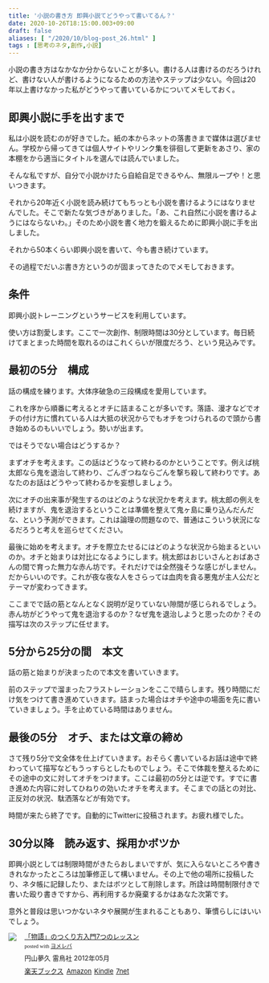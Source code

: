 ```yaml
---
title: '小説の書き方 即興小説てどうやって書いてるん？'
date: 2020-10-26T18:15:00.003+09:00
draft: false
aliases: [ "/2020/10/blog-post_26.html" ]
tags : [思考のネタ,創作,小説]
---
```


小説の書き方はなかなか分からないことが多い。書ける人は書けるのだろうけれど、書けない人が書けるようになるための方法やステップは少ない。今回は20年以上書けなかった私がどうやって書いているかについてメモしておく。



## 即興小説に手を出すまで[](#即興小説に手を出すまで "即興小説に手を出すまで")


私は小説を読むのが好きでした。紙の本からネットの落書きまで媒体は選びません。学校から帰ってきては個人サイトやリンク集を徘徊して更新をあさり、家の本棚をから適当にタイトルを選んでは読んでいました。

そんな私ですが、自分で小説かけたら自給自足できるやん、無限ループや！と思いつきます。

それから20年近く小説を読み続けてもちっとも小説を書けるようにはなりませんでした。そこで新たな気づきがありました。「あ、これ自然に小説を書けるようにはならないわ。」そのため小説を書く地力を鍛えるために即興小説に手を出しました。

それから50本くらい即興小説を書いて、今も書き続けています。

その過程でだいぶ書き方というのが固まってきたのでメモしておきます。

## 条件[](#条件 "条件")


即興小説トレーニングというサービスを利用しています。

使い方は割愛します。ここで一次創作、制限時間は30分としています。毎日続けてまとまった時間を取れるのはこれくらいが限度だろう、という見込みです。

## 最初の5分　構成[](#最初の5分_構成 "最初の5分_構成")


話の構成を練ります。大体序破急の三段構成を愛用しています。

これを序から順番に考えるとオチに詰まることが多いです。落語、漫才などでオチの付け方に慣れている人は大抵の状況からでもオチをつけられるので頭から書き始めるのもいいでしょう。勢いが出ます。

ではそうでない場合はどうするか？

まずオチを考えます。この話はどうなって終わるのかということです。例えば桃太郎なら鬼を退治して終わり、ごんぎつねならごんを撃ち殺して終わりです。あなたのお話はどうやって終わるかを妄想しましょう。

次にオチの出来事が発生するのはどのような状況かを考えます。桃太郎の例えを続けますが、鬼を退治するということは準備を整えて鬼ヶ島に乗り込んだんだな、という予測ができます。これは論理の問題なので、普通はこういう状況になるだろうと考えを巡らせてください。

最後に始めを考えます。オチを際立たせるにはどのような状況から始まるといいのか。オチと始まりは対比になるようにします。桃太郎はおじいさんとおばあさんの間で育った無力な赤ん坊です。それだけでは全然強そうな感じがしません。だからいいのです。これが夜な夜な人をさらっては血肉を貪る悪鬼が主人公だとテーマが変わってきます。

ここまでで話の筋となんとなく説明が足りていない隙間が感じられるでしょう。赤ん坊がどうやって鬼を退治するのか？なぜ鬼を退治しようと思ったのか？その描写は次のステップに任せます。

## 5分から25分の間　本文[](#5分から25分の間_本文 "5分から25分の間_本文")


話の筋と始まりが決まったので本文を書いていきます。

前のステップで溜まったフラストレーションをここで晴らします。残り時間にだけ気をつけて書き進めていきます。詰まった場合はオチや途中の場面を先に書いていきましょう。手を止めている時間はありません。

## 最後の5分　オチ、または文章の締め[](#最後の5分_オチ、または文章の締め "最後の5分_オチ、または文章の締め")


さて残り5分で文全体を仕上げていきます。おそらく書いているお話は途中で終わっていて描写などもうっすらとしたものでしょう。そこで体裁を整えるためにその途中の文に対してオチをつけます。ここは最初の5分とは逆です。すでに書き進めた内容に対してひねりの効いたオチを考えます。そこまでの話との対比、正反対の状況、駄洒落などが有効です。

時間が来たら終了です。自動的にTwitterに投稿されます。お疲れ様でした。

## 30分以降　読み返す、採用かボツか[](#30分以降_読み返す、採用かボツか "30分以降_読み返す、採用かボツか")


即興小説としては制限時間がきたらおしまいですが、気に入らないところや書ききれなかったところは加筆修正して構いません。その上で他の場所に投稿したり、ネタ帳に記録したり、またはボツとして削除します。所詮は時間制限付きで書いた殴り書きですから、再利用するか廃棄するかはあなた次第です。

意外と普段は思いつかないネタや展開が生まれることもあり、筆慣らしにはいいでしょう。

<div class="booklink-box" style="text-align:left;padding-bottom:20px;font-size:small;zoom: 1;overflow: hidden;"><div class="booklink-image" style="float:left;margin:0 15px 10px 0;"><a href="//af.moshimo.com/af/c/click?a_id=2220301&p_id=56&pc_id=56&pl_id=637&s_v=b5Rz2P0601xu&url=http%3A%2F%2Fbooks.rakuten.co.jp%2Frb%2F11694762%2F" target="_blank" ><img src="https://thumbnail.image.rakuten.co.jp/@0_mall/book/cabinet/5876/9784844135876.jpg?_ex=64x64" style="border: none;" /></a><img src="//i.moshimo.com/af/i/impression?a_id=2220301&p_id=56&pc_id=56&pl_id=637" width="1" height="1" style="border:none;"></div><div class="booklink-info" style="line-height:120%;zoom: 1;overflow: hidden;"><div class="booklink-name" style="margin-bottom:10px;line-height:120%"><a href="//af.moshimo.com/af/c/click?a_id=2220301&p_id=56&pc_id=56&pl_id=637&s_v=b5Rz2P0601xu&url=http%3A%2F%2Fbooks.rakuten.co.jp%2Frb%2F11694762%2F" target="_blank" >「物語」のつくり方入門7つのレッスン</a><img src="//i.moshimo.com/af/i/impression?a_id=2220301&p_id=56&pc_id=56&pl_id=637" width="1" height="1" style="border:none;"><div class="booklink-powered-date" style="font-size:8pt;margin-top:5px;font-family:verdana;line-height:120%">posted with <a href="https://yomereba.com" rel="nofollow" target="_blank">ヨメレバ</a></div></div><div class="booklink-detail" style="margin-bottom:5px;">円山夢久 雷鳥社 2012年05月    </div><div class="booklink-link2" style="margin-top:10px;"><div class="shoplinkrakuten" style="display:inline;margin-right:5px"><a href="//af.moshimo.com/af/c/click?a_id=2220301&p_id=56&pc_id=56&pl_id=637&s_v=b5Rz2P0601xu&url=http%3A%2F%2Fbooks.rakuten.co.jp%2Frb%2F11694762%2F" target="_blank" >楽天ブックス</a><img src="//i.moshimo.com/af/i/impression?a_id=2220301&p_id=56&pc_id=56&pl_id=637" width="1" height="1" style="border:none;"></div><div class="shoplinkamazon" style="display:inline;margin-right:5px"><a href="//af.moshimo.com/af/c/click?a_id=2220302&p_id=170&pc_id=185&pl_id=4062&s_v=b5Rz2P0601xu&url=https%3A%2F%2Fwww.amazon.co.jp%2Fexec%2Fobidos%2FASIN%2F4844135872" target="_blank" >Amazon</a></div><div class="shoplinkkindle" style="display:inline;margin-right:5px"><a href="//af.moshimo.com/af/c/click?a_id=2220302&p_id=170&pc_id=185&pl_id=4062&s_v=b5Rz2P0601xu&url=https%3A%2F%2Fwww.amazon.co.jp%2Fgp%2Fsearch%3Fkeywords%3D%25E3%2580%258C%25E7%2589%25A9%25E8%25AA%259E%25E3%2580%258D%25E3%2581%25AE%25E3%2581%25A4%25E3%2581%258F%25E3%2582%258A%25E6%2596%25B9%25E5%2585%25A5%25E9%2596%25807%25E3%2581%25A4%25E3%2581%25AE%25E3%2583%25AC%25E3%2583%2583%25E3%2582%25B9%25E3%2583%25B3%26__mk_ja_JP%3D%2583J%2583%255E%2583J%2583i%26url%3Dnode%253D2275256051" target="_blank" >Kindle</a></div><div class="shoplinkseven" style="display:inline;margin-right:5px"><a href="//af.moshimo.com/af/c/click?a_id=2317554&p_id=932&pc_id=1188&pl_id=12456&s_v=b5Rz2P0601xu&url=http%3A%2F%2F7net.omni7.jp%2Fsearch%2F%3FsearchKeywordFlg%3D1%26keyword%3D9784844135876" target="_blank" >7net<img src="//i.moshimo.com/af/i/impression?a_id=2317554&p_id=932&pc_id=1188&pl_id=12456" width="1" height="1" style="border:none;"></a></div>            	  	  	  	  	</div></div><div class="booklink-footer" style="clear: left"></div></div>